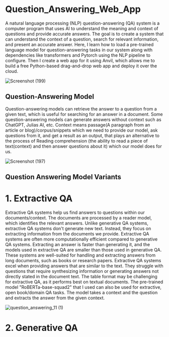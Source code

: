 # Question_Answering_Web_App

A natural language processing (NLP) question-answering (QA) system is a computer program that uses AI to understand the meaning and context of questions and provide accurate answers. The goal is to create a system that can understand the context of a question, search for relevant information, and present an accurate answer. Here, I learn how to load a pre-trained language model for question-answering tasks in our system along with dependencies like transformers and Pytorch using the NLP pipeline to configure. Then I create a web app for it using Anvil, which allows me to build a free Python-based drag-and-drop web app and deploy it over the cloud. 


![Screenshot (199)](https://github.com/CoderNitu/Question_Answering_Web_App/assets/87817227/35e66140-2343-4460-be25-0907b033f5cd)


## Question-Answering Model

Question-answering models can retrieve the answer to a question from a given text, which is useful for searching for an answer in a document. Some question-answering models can generate answers without context such as ChatGPT, Julias AI, etc. Context means passage(A paragraph from an article or blog)/corpus/snippets which we need to provide our model, ask questions from it, and get a result as an output, that plays an alternative to the process of Reading comprehension (the ability to read a piece of text(context) and then answer questions about it) which our model does for us.

![Screenshot (197)](https://github.com/CoderNitu/Question_Answer_Web_App/assets/87817227/9c0b57ca-5ec7-46c8-b3d5-6180387f2be1)

## Question Answering Model Variants

# 1. Extractive QA 

Extractive QA systems help us find answers to questions within our documents/context. The documents are processed by a reader model, which identifies the relevant answers. Unlike generative QA systems, extractive QA systems don't generate new text. Instead, they focus on extracting information from the documents we provide. Extractive QA systems are often more computationally efficient compared to generative QA systems. Extracting an answer is faster than generating it, and the models used in extractive QA are smaller than those used in generative QA. These systems are well-suited for handling and extracting answers from long documents, such as books or research papers. Extractive QA systems excel when providing answers that are similar to the text. They struggle with questions that require synthesizing information or generating answers not directly stated in the document text. The table format may be challenging for extractive QA, as it performs best on textual documents. The pre-trained model "RoBERTa-base-squad2" that I used can also be used for extractive, open book/domain QA tasks. The model takes a context and the question and extracts the answer from the given context. 


![question_answering_11 (1)](https://github.com/CoderNitu/Question_Answering_Web_App/assets/87817227/1d0bf9f4-ad12-4ab5-b943-0494f0c2f3a6)

# 2. Generative QA





